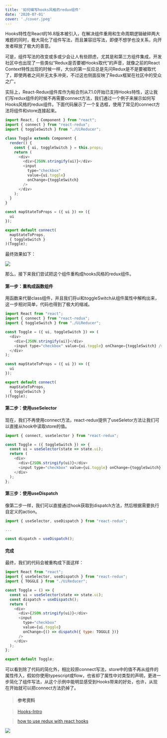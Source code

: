 ```yaml
--- 
title: '如何编写hooks风格的redux组件' 
date: '2020-07-01'
cover: './cover.jpeg'
--- 
```


Hooks特性在React的16.8版本被引入，在解决组件重用和生命周期逻辑破碎两大难题的同时，极大简化了组件写法，而且兼容旧写法，即便不想学也没关系，向开发者释放了极大的善意。

可是，组件写法的改变或多或少会让人有些顾虑，尤其是和第三方组件集成，开发社区中也出现了一些类似“Redux是否要被Hooks取代”的声音，就像之前的React Context特性出现的时候一样，大伙的第一反应总是先问Redux是不是要被取代了，即使两者之间并无太多冲突，不过这也侧面反映了Redux框架在社区中的受众之广。

实际上，React-Redux组件库作为粘合剂从7.1.0开始已支持Hooks特性，这让我们写redux组件的时候不再需要connect方法，我们通过一个例子来展示如何写Hooks风格的redux组件。下面代码展示了一个复选框，使用了常见的connect方法将组件和store连接起来。

``` javascript
import React, { Component } from "react";
import { connect } from "react-redux";
import { toggleSwitch } from "./UiReducer";

class Toggle extends Component {
  render() {
    const { ui, toggleSwitch } = this.props;
    return (
      <div>
        <div>{JSON.stringify(ui)}</div>
        <input
          type="checkbox"
          value={ui.toggle}
          onChange={toggleSwitch}
        />
      </div>
    );
  }
}

const mapStateToProps = ({ ui }) => ({
  ui
});

export default connect(
  mapStateToProps,
  { toggleSwitch }
)(Toggle);
```

最终效果如下：

![](https://user-gold-cdn.xitu.io/2020/7/1/1730795a97cf6eff?w=374&h=202&f=gif&s=28977)

那么，接下来我们尝试把这个组件重构成hooks风格的redux组件。

#### 第一步：重构成函数组件

用函数来代替class组件，并且我们将ui和toggleSwitch从组件属性中解构出来，这一步相对简单，代码也得到了极大的缩减。

``` javascript
import React from "react";
import { connect } from "react-redux";
import { toggleSwitch } from "./UiReducer";

const Toggle = ({ ui, toggleSwitch }) => (
  <div>
    <div>{JSON.stringify(ui)}</div>
    <input type="checkbox" value={ui.toggle} onChange={toggleSwitch} />
  </div>
);

const mapStateToProps = ({ ui }) => ({
  ui
});

export default connect(
  mapStateToProps,
  { toggleSwitch }
)(Toggle);
```

#### 第二步：使用useSelector
现在，我们不再使用connect方法，react-redux提供了useSeletor方法让我们可以直接从hook中读取store的值。

``` javascript
import { connect, useSelector } from "react-redux";
```

``` javascript
const Toggle = ({ toggleSwitch }) => {
  const ui = useSelector(state => state.ui);
  return (
    <div>
      <div>{JSON.stringify(ui)}</div>
      <input type="checkbox" value={ui.toggle} onChange={toggleSwitch} />
    </div>
  );
};
```


#### 第三步：使用useDispatch
像第二步一样，我们可以直接通过hook获取到dispatch方法，然后根据需要执行自定义的action。

``` javascript
import { useSelector, useDispatch } from "react-redux";

...

const dispatch = useDispatch();

```

#### 完成

最终，我们的代码会被重构成下面这样：
``` javascript
import React from "react";
import { useSelector, useDispatch } from "react-redux";
import { TOGGLE } from "./UiReducer";

const Toggle = () => {
  const ui = useSelector(state => state.ui);
  const dispatch = useDispatch();
  return (
    <div>
      <div>{JSON.stringify(ui)}</div>
      <input
        type="checkbox"
        value={ui.toggle}
        onChange={() => dispatch({ type: TOGGLE })}
      />
    </div>
  );
};

export default Toggle;
```
可以看到除了代码的简化外，相比较原connect写法，store中的值不再从组件的属性传入，假如你使用typescript或flow，也省却了属性中对类型的声明，更进一步简化了组件写法，从这个示例中能明显感受到Hooks带来的好处，也许，从现在开始就可以把connect方法扔掉了。



> #### 参考资料

> [Hooks-Intro](https://reactjs.org/docs/hooks-intro.html)

> [how to use redux with react hooks](https://medium.com/better-programming/how-to-use-redux-with-react-hooks-5422a7ceae6e)


![](https://user-gold-cdn.xitu.io/2020/7/1/17308d8ff376dd37?w=1702&h=806&f=png&s=162909)